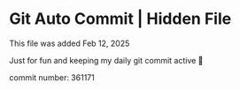 # Git Auto Commit | Hidden File

This file was added Feb 12, 2025

Just for fun and keeping my daily git commit active 🤪

commit number: 361171
